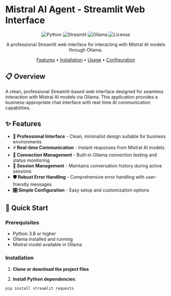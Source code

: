 # Mistral AI Agent - Streamlit Web Interface

<div align="center">

![Python](https://img.shields.io/badge/Python-3.8%2B-blue)
![Streamlit](https://img.shields.io/badge/Streamlit-1.28%2B-red)
![Ollama](https://img.shields.io/badge/Ollama-Latest-orange)
![License](https://img.shields.io/badge/License-MIT-green)

A professional Streamlit web interface for interacting with Mistral AI models through Ollama.

[Features](#features) • [Installation](#installation) • [Usage](#usage) • [Configuration](#configuration)

</div>

## 📋 Overview

A clean, professional Streamlit-based web interface designed for seamless interaction with Mistral AI models via Ollama. This application provides a business-appropriate chat interface with real-time AI communication capabilities.

## ✨ Features

- **🤖 Professional Interface** - Clean, minimalist design suitable for business environments
- **⚡ Real-time Communication** - Instant responses from Mistral AI models
- **🔗 Connection Management** - Built-in Ollama connection testing and status monitoring
- **💬 Session Management** - Maintains conversation history during active sessions
- **🛡️ Robust Error Handling** - Comprehensive error handling with user-friendly messages
- **🎛️ Simple Configuration** - Easy setup and customization options

## 🚀 Quick Start

### Prerequisites

- Python 3.8 or higher
- Ollama installed and running
- Mistral model available in Ollama

### Installation

1. **Clone or download the project files**

2. **Install Python dependencies**:
```bash
pip install streamlit requests
